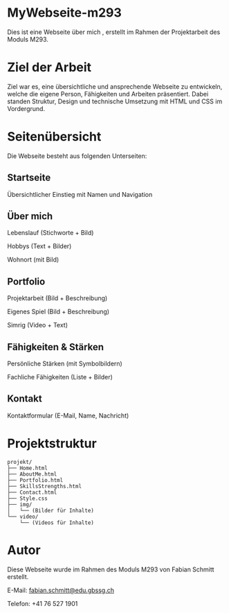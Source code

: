 # MyWebseite-m293

Dies ist eine Webseite über mich , erstellt im Rahmen der Projektarbeit des Moduls M293.

# Ziel der Arbeit
Ziel war es, eine übersichtliche und ansprechende Webseite zu entwickeln, welche die eigene Person, Fähigkeiten und Arbeiten präsentiert. Dabei standen Struktur, Design und technische Umsetzung mit HTML und CSS im Vordergrund.

# Seitenübersicht
Die Webseite besteht aus folgenden Unterseiten:

## Startseite
Übersichtlicher Einstieg mit Namen und Navigation

## Über mich
Lebenslauf (Stichworte + Bild)

Hobbys (Text + Bilder)

Wohnort (mit Bild)

## Portfolio
Projektarbeit (Bild + Beschreibung)

Eigenes Spiel (Bild + Beschreibung)

Simrig (Video + Text)

## Fähigkeiten & Stärken
Persönliche Stärken (mit Symbolbildern)

Fachliche Fähigkeiten (Liste + Bilder)

## Kontakt
Kontaktformular (E-Mail, Name, Nachricht)

# Projektstruktur 

```
projekt/
├── Home.html
├── AboutMe.html
├── Portfolio.html
├── SkillsStrengths.html
├── Contact.html
├── Style.css
├── img/
│   └── (Bilder für Inhalte)
└── video/
    └── (Videos für Inhalte)
```    


# Autor
Diese Webseite wurde im Rahmen des Moduls M293 von Fabian Schmitt erstellt.

E-Mail: fabian.schmitt@edu.gbssg.ch

Telefon: +41 76 527 1901